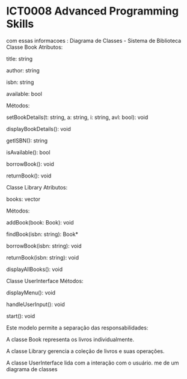 # ICT0008 Advanced Programming Skills
com essas informacoes : Diagrama de Classes - Sistema de Biblioteca
Classe Book
Atributos:

title: string

author: string

isbn: string

available: bool

Métodos:

setBookDetails(t: string, a: string, i: string, avl: bool): void

displayBookDetails(): void

getISBN(): string

isAvailable(): bool

borrowBook(): void

returnBook(): void

Classe Library
Atributos:

books: vector<Book>

Métodos:

addBook(book: Book): void

findBook(isbn: string): Book*

borrowBook(isbn: string): void

returnBook(isbn: string): void

displayAllBooks(): void

Classe UserInterface
Métodos:

displayMenu(): void

handleUserInput(): void

start(): void

Este modelo permite a separação das responsabilidades:

A classe Book representa os livros individualmente.

A classe Library gerencia a coleção de livros e suas operações.

A classe UserInterface lida com a interação com o usuário. me de um diagrama de classes
